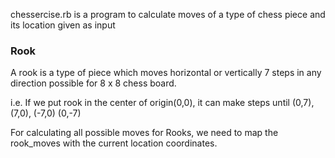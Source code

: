 <p> chessercise.rb is a program to calculate moves of a type of chess piece and its location given as input
</p>

<h3>Rook</h3>

<p> A rook is a type of piece which moves horizontal or vertically 7 steps in any direction possible for 
8 x 8 chess board.

i.e. If we put rook in the center of origin(0,0), it can make steps until (0,7), (7,0), (-7,0) (0,-7)
</p>

For calculating all possible moves for Rooks, we need to map the rook_moves with the current location coordinates.
